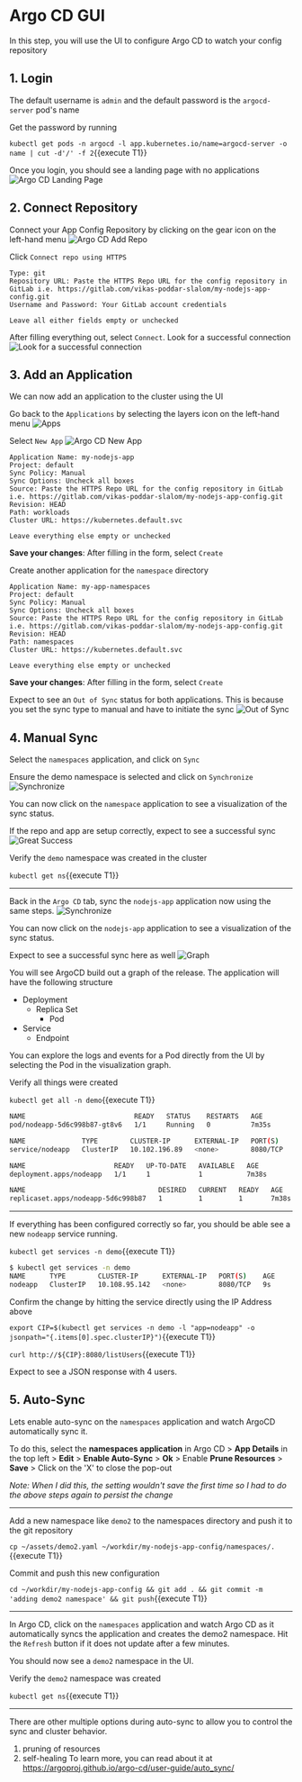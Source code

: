 # Argo CD GUI

In this step, you will use the UI to configure Argo CD to watch your config repository

## 1. Login

The default username is `admin` and the default password is the `argocd-server` pod's name

Get the password by running

`kubectl get pods -n argocd -l app.kubernetes.io/name=argocd-server -o name | cut -d'/' -f 2`{{execute T1}}

Once you login, you should see a landing page with no applications
![Argo CD Landing Page](argocd_landingpage_empty.png)

## 2. Connect Repository

Connect your App Config Repository by clicking on the gear icon on the left-hand menu
![Argo CD Add Repo](argocd_repos_setup1.png)

Click `Connect repo using HTTPS`

```
Type: git
Repository URL: Paste the HTTPS Repo URL for the config repository in GitLab i.e. https://gitlab.com/vikas-poddar-slalom/my-nodejs-app-config.git
Username and Password: Your GitLab account credentials

Leave all either fields empty or unchecked
```

After filling everything out, select `Connect`. Look for a successful connection
![Look for a successful connection](argocd_repo_connect_success.png)

## 3. Add an Application

We can now add an application to the cluster using the UI

Go back to the `Applications` by selecting the layers icon on the left-hand menu
![Apps](argocd_applications.png)

Select `New App`
![Argo CD New App](argocd_landingpage_newapp.png)

```
Application Name: my-nodejs-app
Project: default
Sync Policy: Manual
Sync Options: Uncheck all boxes
Source: Paste the HTTPS Repo URL for the config repository in GitLab i.e. https://gitlab.com/vikas-poddar-slalom/my-nodejs-app-config.git
Revision: HEAD
Path: workloads
Cluster URL: https://kubernetes.default.svc

Leave everything else empty or unchecked
```

**Save your changes**: After filling in the form, select `Create`

Create another application for the `namespace` directory

```
Application Name: my-app-namespaces
Project: default
Sync Policy: Manual
Sync Options: Uncheck all boxes
Source: Paste the HTTPS Repo URL for the config repository in GitLab i.e. https://gitlab.com/vikas-poddar-slalom/my-nodejs-app-config.git
Revision: HEAD
Path: namespaces
Cluster URL: https://kubernetes.default.svc

Leave everything else empty or unchecked
```

**Save your changes**: After filling in the form, select `Create`

Expect to see an `Out of Sync` status for both applications. This is because you set the sync type to manual and have to initiate the sync
![Out of Sync](argocd_app_outofsync.png)

## 4. Manual Sync

Select the `namespaces` application, and click on `Sync`

Ensure the demo namespace is selected and click on `Synchronize`
![Synchronize](argocd_namespaces_sync.png)

You can now click on the `namespace` application to see a visualization of the sync status.

If the repo and app are setup correctly, expect to see a successful sync
![Great Success](argocd_namespaces_sync_success.png)

Verify the `demo` namespace was created in the cluster

`kubectl get ns`{{execute T1}}

---

Back in the `Argo CD` tab, sync the `nodejs-app` application now using the same steps.
![Synchronize](argocd_nodeapp_sync.png)

You can now click on the `nodejs-app` application to see a visualization of the sync status.

Expect to see a successful sync here as well
![Graph](argocd_nodeapp_sync_success.png)

You will see ArgoCD build out a graph of the release. The application will have the following structure
* Deployment
    * Replica Set
        * Pod
* Service
    * Endpoint

You can explore the logs and events for a Pod directly from the UI by selecting the Pod in the visualization graph.

Verify all things were created

`kubectl get all -n demo`{{execute T1}}

```bash
NAME                           READY   STATUS    RESTARTS   AGE
pod/nodeapp-5d6c998b87-gt8v6   1/1     Running   0          7m35s

NAME              TYPE        CLUSTER-IP      EXTERNAL-IP   PORT(S)    AGE
service/nodeapp   ClusterIP   10.102.196.89   <none>        8080/TCP   7m37s

NAME                      READY   UP-TO-DATE   AVAILABLE   AGE
deployment.apps/nodeapp   1/1     1            1           7m38s

NAME                                 DESIRED   CURRENT   READY   AGE
replicaset.apps/nodeapp-5d6c998b87   1         1         1       7m38s
```

---

If everything has been configured correctly so far, you should be able see a new `nodeapp` service running.

`kubectl get services -n demo`{{execute T1}}
```bash
$ kubectl get services -n demo
NAME      TYPE        CLUSTER-IP      EXTERNAL-IP   PORT(S)    AGE
nodeapp   ClusterIP   10.108.95.142   <none>        8080/TCP   9s
```

Confirm the change by hitting the service directly using the IP Address above

`export CIP=$(kubectl get services -n demo -l "app=nodeapp" -o jsonpath="{.items[0].spec.clusterIP}")`{{execute T1}}

`curl http://${CIP}:8080/listUsers`{{execute T1}}

Expect to see a JSON response with 4 users.

## 5. Auto-Sync

Lets enable auto-sync on the `namespaces` application and watch ArgoCD automatically sync it.

To do this, select the **namespaces application** in Argo CD > **App Details** in the top left > **Edit** > **Enable Auto-Sync** > **Ok** > Enable **Prune Resources** > **Save** > Click on the 'X' to close the pop-out

*Note: When I did this, the setting wouldn't save the first time so I had to do the above steps again to persist the change*

---

Add a new namespace like `demo2` to the namespaces directory and push it to the git repository

`cp ~/assets/demo2.yaml ~/workdir/my-nodejs-app-config/namespaces/.`{{execute T1}}

Commit and push this new configuration

`cd ~/workdir/my-nodejs-app-config && git add . && git commit -m 'adding demo2 namespace' && git push`{{execute T1}}

---

In Argo CD, click on the `namespaces` application and watch Argo CD as it automatically syncs the application and creates the demo2 namespace. Hit the `Refresh` button if it does not update after a few minutes.

You should now see a `demo2` namespace in the UI.

Verify the `demo2` namespace was created

`kubectl get ns`{{execute T1}}

---

There are other multiple options during auto-sync to allow you to control the sync and cluster behavior.
1. pruning of resources
2. self-healing
To learn more, you can read about it at https://argoproj.github.io/argo-cd/user-guide/auto_sync/
